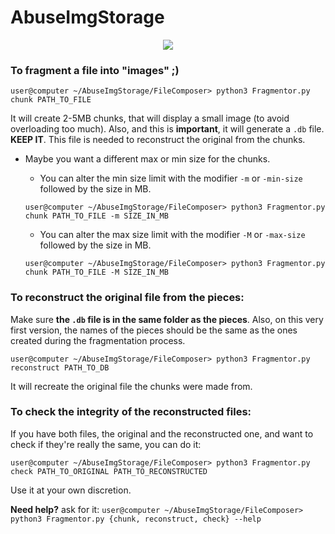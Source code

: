 # AbuseImgStorage

<p align="center">
  <img src="https://user-images.githubusercontent.com/23175380/41865407-3f1cf97c-78ad-11e8-852f-fca05b59bbea.jpg">
</p>


### To fragment a file into "images" ;)

`user@computer ~/AbuseImgStorage/FileComposer> python3 Fragmentor.py chunk PATH_TO_FILE`

It will create 2-5MB chunks, that will display a small image (to avoid overloading too much). Also, and this is 
**important**, it will generate a ``.db`` file. **KEEP IT**. This file is needed to reconstruct the original from the 
chunks.


- Maybe you want a different max or min size for the chunks. 
    - You can alter the min size limit with the modifier `-m` or `-min-size` followed by the size in MB.
    
    `user@computer ~/AbuseImgStorage/FileComposer> python3 Fragmentor.py chunk PATH_TO_FILE -m SIZE_IN_MB`
    - You can alter the max size limit with the modifier `-M` or `-max-size` followed by the size in MB.
    
    `user@computer ~/AbuseImgStorage/FileComposer> python3 Fragmentor.py chunk PATH_TO_FILE -M SIZE_IN_MB`


### To reconstruct the original file from the pieces: 

Make sure **the `.db` file is in the same folder as the pieces**. 
Also, on this very first version, the names of the pieces should be the same as the ones created during the 
fragmentation process. 

`user@computer ~/AbuseImgStorage/FileComposer> python3 Fragmentor.py reconstruct PATH_TO_DB`

It will recreate the original file the chunks were made from.


### To check the integrity of the reconstructed files: 

If you have both files, the original and the reconstructed one, and want to check if they're really
the same, you can do it: 

`user@computer ~/AbuseImgStorage/FileComposer> python3 Fragmentor.py check PATH_TO_ORIGINAL PATH_TO_RECONSTRUCTED`


Use it at your own discretion.


**Need help?** ask for it: `user@computer ~/AbuseImgStorage/FileComposer> python3 Fragmentor.py {chunk, reconstruct, check} --help`

